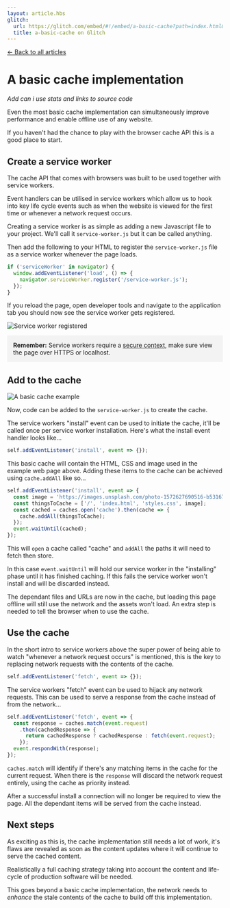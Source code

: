 ```yaml
---
layout: article.hbs
glitch:
  url: https://glitch.com/embed/#!/embed/a-basic-cache?path=index.html&previewSize=0
  title: a-basic-cache on Glitch
---
```


[&larr; Back to all articles](/)

# A basic cache implementation

*Add can i use stats and links to source code*

Even the most basic cache implementation can simultaneously improve performance and enable offline use of any website.

If you haven't had the chance to play with the browser cache API this is a good place to start.

## Create a service worker

The cache API that comes with browsers was built to be used together with service workers.

Event handlers can be utilised in service workers which allow us to hook into key life cycle events such as when the website is viewed for the first time or whenever a network request occurs.

Creating a service worker is as simple as adding a new Javascript file to your project. We'll call it `service-worker.js` but it can be called anything.

Then add the following to your HTML to register the `service-worker.js` file as a service worker whenever the page loads.

```javascript
if ('serviceWorker' in navigator) {
  window.addEventListener('load', () => {
    navigator.serviceWorker.register('/service-worker.js');
  });
}
```

If you reload the page, open developer tools and navigate to the application tab you should now see the service worker gets registered.

![Service worker registered](/assets/a-basic-cache-implementation/service-worker-registered.png)

<div style="margin-top:1em;padding:1em;background:#f3f3f3;">
  <strong>Remember:</strong> Service workers require a <a href="https://w3c.github.io/webappsec-secure-contexts/" target="_blank" rel="noopener noreferrer">secure context</a>, make sure view the page over HTTPS or localhost.
</div>

## Add to the cache
![A basic cache example](/assets/a-basic-cache-implementation/basic-cache-example.png)

Now, code can be added to the `service-worker.js` to create the cache.

The service workers "install" event can be used to initiate the cache, it'll be called once per service worker installation. Here's what the install event handler looks like...

```javascript
self.addEventListener('install', event => {});
```

This basic cache will contain the HTML, CSS and image used in the example web page above. Adding these items to the cache can be achieved using `cache.addAll` like so...

```javascript
self.addEventListener('install', event => {
  const image = 'https://images.unsplash.com/photo-1572627690516-b531677b926f?ixlib=rb-1.2.1&auto=format&fit=crop&w=802&q=80';
  const thingsToCache = ['/', 'index.html', 'styles.css', image];
  const cached = caches.open('cache').then(cache => {
    cache.addAll(thingsToCache);
  });
  event.waitUntil(cached);
});
```

This will `open` a cache called "cache" and `addAll` the paths it will need to fetch then store.

In this case `event.waitUntil` will hold our service worker in the "installing" phase until it has finished caching. If this fails the service worker won't install and will be discarded instead.

The dependant files and URLs are now in the cache, but loading this page offline will still use the network and the assets won't load. An extra step is needed to tell the browser when to use the cache.

## Use the cache

In the short intro to service workers above the super power of being able to watch "whenever a network request occurs" is mentioned, this is the key to replacing network requests with the contents of the cache.

```javascript
self.addEventListener('fetch', event => {});
```

The service workers "fetch" event can be used to hijack any network requests. This can be used to serve a response from the cache instead of from the network...

```javascript
self.addEventListener('fetch', event => {
  const response = caches.match(event.request)
    .then(cachedResponse => {
      return cachedResponse ? cachedResponse : fetch(event.request);
    });
  event.respondWith(response);
});
```

`caches.match` will identify if there's any matching items in the cache for the current request. When there is the `response` will discard the network request entirely, using the cache as priority instead.

After a successful install a connection will no longer be required to view the page. All the dependant items will be served from the cache instead.

## Next steps

As exciting as this is, the cache implementation still needs a lot of work, it's flaws are revealed as soon as the content updates where it will continue to serve the cached content.

Realistically a full caching strategy taking into account the content and life-cycle of production software will be needed. 

This goes beyond a basic cache implementation, the network needs to *enhance* the stale contents of the cache to build off this implementation.